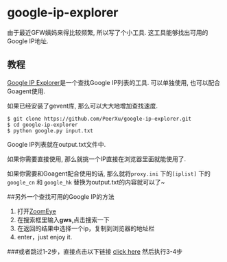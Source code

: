 google-ip-explorer
==================

由于最近GFW姨妈来得比较频繁, 所以写了个小工具. 这工具能够找出可用的Google IP地址.

## 教程

[Google IP Explorer](https://github.com/PeerXu/google-ip-explorer)是一个查找Google IP列表的工具. 可以单独使用, 也可以配合Goagent使用.

如果已经安装了gevent库, 那么可以大大地增加查找速度.

    $ git clone https://github.com/PeerXu/google-ip-explorer.git
    $ cd google-ip-explorer
    $ python google.py input.txt

Google IP列表就在output.txt文件中.

如果你需要直接使用, 那么就挑一个IP直接在浏览器里面就能使用了.

如果你需要和Goagent配合使用的话, 那么就将```proxy.ini``` 下的```[iplist]``` 下的```google_cn``` 和 ```google_hk``` 替换为output.txt的内容就可以了~

##另外一个查找可用的Google IP的方法
1. 打开[ZoomEye](http://www.zoomeye.org/)
2. 在搜索框里输入**gws**,点击搜索一下
3. 在返回的结果中选择一个ip，复制到浏览器的地址栏
4. enter，just enjoy it.

###或者跳过1-2步，直接点击以下链接
[click here](http://www.zoomeye.org/search?q=gws)
然后执行3-4步
